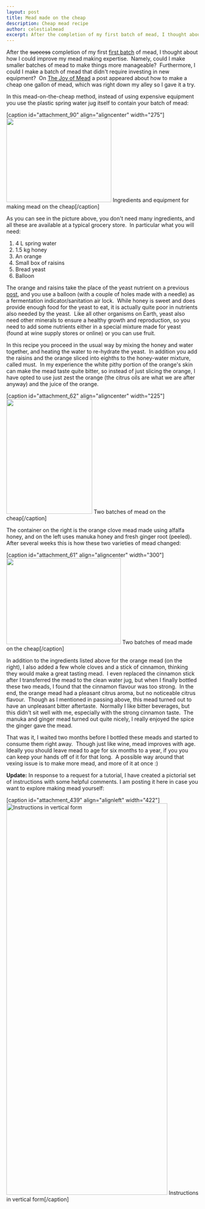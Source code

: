 ```yaml
---
layout: post
title: Mead made on the cheap
description: Cheap mead recipe
author: celestialmead
excerpt: After the completion of my first batch of mead, I thought about how I could improve my mead making expertise.
---
```

After the ~~success~~ completion of my first <a title="batch" href="http://celestialmead.wordpress.com/2010/06/14/first-batch/">first batch</a> of mead, I thought about how I could improve my mead making expertise.  Namely, could I make smaller batches of mead to make things more manageable?  Furthermore, I could I make a batch of mead that didn't require investing in new equipment?  On <a href="http://www.stormthecastle.com/mead" target="_blank">The Joy of Mead</a> a post appeared about how to make a cheap one gallon of mead, which was right down my alley so I gave it a try.

<p>In this mead-on-the-cheap method, instead of using expensive equipment you use the plastic spring water jug itself to contain your batch of mead:</p>
<p>[caption id="attachment_90" align="aligncenter" width="275"]<a href="http://celestialmead.wordpress.com/2010/06/14/mead-made-on-the-cheap/mead_on_the_cheap/" rel="attachment wp-att-90"><img class="size-full wp-image-90 " title="Mead made on the cheap" src="{{ site.baseurl }}/assets/mead_on_the_cheap.jpg" alt="" width="275" height="220" /></a> Ingredients and equipment for making mead on the cheap[/caption]</p>
<p>As you can see in the picture above, you don't need many ingredients, and all these are available at a typical grocery store.  In particular what you will need:</p>
<ol>
<li>4 L spring water</li>
<li>1.5 kg honey</li>
<li>An orange</li>
<li>Small box of raisins</li>
<li>Bread yeast</li>
<li>Balloon</li>
</ol>
<p>The orange and raisins take the place of the yeast nutrient on a previous <a title="First batch" href="http://celestialmead.wordpress.com/2010/06/14/first-batch/">post</a>, and you use a balloon (with a couple of holes made with a needle) as a fermentation indicator/sanitation air lock.  While honey is sweet and does provide enough food for the yeast to eat, it is actually quite poor in nutrients also needed by the yeast.  Like all other organisms on Earth, yeast also need other minerals to ensure a healthy growth and reproduction, so you need to add some nutrients either in a special mixture made for yeast (found at wine supply stores or online) or you can use fruit.</p>
<p>In this recipe you proceed in the usual way by mixing the honey and water together, and heating the water to re-hydrate the yeast.  In addition you add the raisins and the orange sliced into eighths to the honey-water mixture, called must.  In my experience the white pithy portion of the orange's skin can make the mead taste quite bitter, so instead of just slicing the orange, I have opted to use just zest the orange (the citrus oils are what we are after anyway) and the juice of the orange.</p>
<p>[caption id="attachment_62" align="aligncenter" width="225"]<a href="http://celestialmead.wordpress.com/2010/06/14/mead-made-on-the-cheap/mead_siblings_after_three_hours_022809/" rel="attachment wp-att-62"><img class="size-medium wp-image-62" title="Mead on the cheap" src="{{ site.baseurl }}/assets/mead_siblings_after_three_hours_022809.jpg?w=225" alt="" width="225" height="300" /></a> Two batches of mead on the cheap[/caption]</p>
<p>The container on the right is the orange clove mead made using alfalfa honey, and on the left uses manuka honey and fresh ginger root (peeled).  After several weeks this is how these two varieties of mead changed:</p>
<p>[caption id="attachment_61" align="aligncenter" width="300"]<a href="http://celestialmead.wordpress.com/2010/06/14/mead-made-on-the-cheap/mead_siblings_032009/" rel="attachment wp-att-61"><img class="size-medium wp-image-61" title="Mead on the cheap" src="{{ site.baseurl }}/assets/mead_siblings_032009.jpg?w=300" alt="" width="300" height="225" /></a> Two batches of mead made on the cheap[/caption]</p>
<p>In addition to the ingredients listed above for the orange mead (on the right), I also added a few whole cloves and a stick of cinnamon, thinking they would make a great tasting mead.  I even replaced the cinnamon stick after I transferred the mead to the clean water jug, but when I finally bottled these two meads, I found that the cinnamon flavour was too strong.  In the end, the orange mead had a pleasant citrus aroma, but no noticeable citrus flavour.  Though as I mentioned in passing above, this mead turned out to have an unpleasant bitter aftertaste.  Normally I like bitter beverages, but this didn't sit well with me, especially with the strong cinnamon taste.  The manuka and ginger mead turned out quite nicely, I really enjoyed the spice the ginger gave the mead.</p>
<p>That was it, I waited two months before I bottled these meads and started to consume them right away.  Though just like wine, mead improves with age.  Ideally you should leave mead to age for six months to a year, if you you can keep your hands off of it for that long.  A possible way around that vexing issue is to make more mead, and more of it at once :)</p>
<p><strong>Update:</strong> In response to a request for a tutorial, I have created a pictorial set of instructions with some helpful comments. I am posting it here in case you want to explore making mead yourself:</p>
<p>[caption id="attachment_439" align="alignleft" width="422"]<img class="wp-image-439 size-large" src="{{ site.baseurl }}/assets/mead_on_the_cheap_vertical.jpg?w=422" alt="Instructions in vertical form" width="422" height="1024" /> Instructions in vertical form[/caption]</p>
